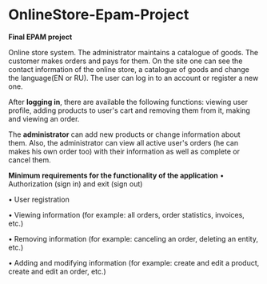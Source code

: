 # OnlineStore-Epam-Project
**Final EPAM project**

Online store system. The administrator maintains a catalogue of goods. The customer makes orders and pays for them. On the site one can see the contact information of the online store, a catalogue of goods and change the language(EN or RU). The user can log in to an account or register a new one.

After **logging in**, there are available the following functions: viewing user profile, adding products to user's cart and removing them from it, making and viewing an order.

The **administrator** can add new products or change information about them. Also, the administrator can view all active user's orders (he can makes his own order too) with their information as well as complete or cancel them.


**Minimum requirements for the functionality of the application**
• Authorization (sign in) and exit (sign out)

• User registration

• Viewing information (for example: all orders, order statistics, invoices, etc.)

• Removing information (for example: canceling an order, deleting an entity, etc.)

• Adding and modifying information (for example: create and edit a product, create and edit an order, etc.)


